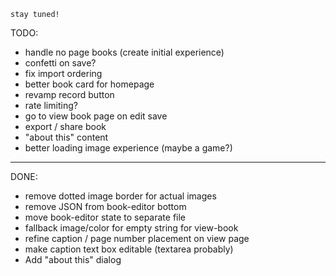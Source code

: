 `stay tuned!`

TODO:

- handle no page books (create initial experience)
- confetti on save?
- fix import ordering
- better book card for homepage
- revamp record button
- rate limiting?
- go to view book page on edit save
- export / share book
- "about this" content
- better loading image experience (maybe a game?)

---

DONE:

- remove dotted image border for actual images
- remove JSON from book-editor bottom
- move book-editor state to separate file
- fallback image/color for empty string for view-book
- refine caption / page number placement on view page
- make caption text box editable (textarea probably)
- Add "about this" dialog
